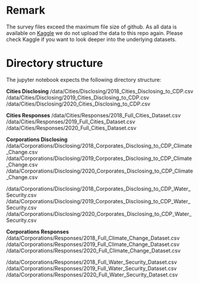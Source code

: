 # Remark

The survey files exceed the maximum file size of github. As all data is available on [Kaggle](https://www.kaggle.com/c/cdp-unlocking-climate-solutions/data) we do not upload the data to this repo again.
Please check Kaggle if you want to look deeper into the underlying datasets.

# Directory structure

The jupyter notebook expects the following directory structure:

**Cities Disclosing**
/data/Cities/Disclosing/2018_Cities_Disclosing_to_CDP.csv
/data/Cities/Disclosing/2019_Cities_Disclosing_to_CDP.csv
/data/Cities/Disclosing/2020_Cities_Disclosing_to_CDP.csv

**Cities Responses**
/data/Cities/Responses/2018_Full_Cities_Dataset.csv
/data/Cities/Responses/2019_Full_Cities_Dataset.csv
/data/Cities/Responses/2020_Full_Cities_Dataset.csv

**Corporations Disclosing**
/data/Corporations/Disclosing/2018_Corporates_Disclosing_to_CDP_Climate_Change.csv
/data/Corporations/Disclosing/2019_Corporates_Disclosing_to_CDP_Climate_Change.csv
/data/Corporations/Disclosing/2020_Corporates_Disclosing_to_CDP_Climate_Change.csv

/data/Corporations/Disclosing/2018_Corporates_Disclosing_to_CDP_Water_Security.csv
/data/Corporations/Disclosing/2019_Corporates_Disclosing_to_CDP_Water_Security.csv
/data/Corporations/Disclosing/2020_Corporates_Disclosing_to_CDP_Water_Security.csv

**Corporations Responses**
/data/Corporations/Responses/2018_Full_Climate_Change_Dataset.csv
/data/Corporations/Responses/2019_Full_Climate_Change_Dataset.csv
/data/Corporations/Responses/2020_Full_Climate_Change_Dataset.csv

/data/Corporations/Responses/2018_Full_Water_Security_Dataset.csv
/data/Corporations/Responses/2019_Full_Water_Security_Dataset.csv
/data/Corporations/Responses/2020_Full_Water_Security_Dataset.csv
